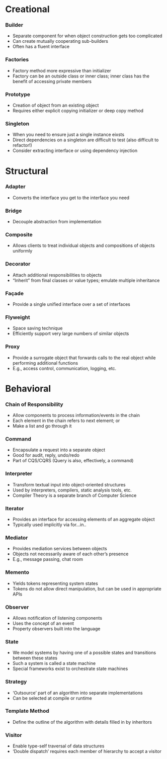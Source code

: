 # Creational

### Builder

- Separate component for when object construction gets too complicated
- Can create mutually cooperating sub-builders
- Often has a fluent interface

### Factories

- Factory method more expressive than initializer
- Factory can be an outside class or inner class; inner class has the benefit of accessing private members

### Prototype

- Creation of object from an existing object
- Requires either explicit copying initializer or deep copy method

### Singleton

- When you need to ensure just a single instance eixsts
- Direct dependencies on a singleton are difficult to test (also difficult to refactor!)
- Consider extracting interface or using dependency injection

# Structural

### Adapter

- Converts the interface you get to the interface you need

### Bridge

- Decouple abstraction from implementation

### Composite

- Allows clients to treat individual objects and compositions of objects uniformly

### Decorator

- Attach additional responsibilities to objects
- “Inherit” from final classes or value types; emulate multiple inheritance

### Façade

- Provide a single unified interface over a set of interfaces

### Flyweight

- Space saving technique
- Efficiently support very large numbers of similar objects

### Proxy

- Provide a surrogate object that forwards calls to the real object while performing additional functions
- E.g., access control, communication, logging, etc.

# Behavioral

### Chain of Responsibility

- Allow components to process information/events in the chain
- Each element in the chain refers to next element; or
- Make a list and go through it

### Command

- Encapsulate a request into a separate object
- Good for audit, reply, undo/redo
- Part of CQS/CQRS (Query is also, effectively, a command)

### Interpreter

- Transform textual input into object-oriented structures
- Used by interpreters, compilers, static analysis tools, etc.
- Compiler Theory is a separate branch of Computer Science

### Iterator

- Provides an interface for accessing elements of an aggregate object
- Typically used implicitly via for...in..

### Mediator

- Provides mediation services between objects
- Objects not necessarily aware of each other’s presence
- E.g., message passing, chat room

### Memento

- Yields tokens representing system states
- Tokens do not allow direct manipulation, but can be used in appropriate APIs

### Observer

- Allows notification of listening components
- Uses the concept of an event
- Property observers built into the language

### State

- We model systems by having one of a possible states and transitions between these states
- Such a system is called a state machine
- Special frameworks exist to orchestrate state machines

### Strategy

- ‘Outsource’ part of an algorithm into separate implementations
- Can be selected at compile or runtime

### Template Method

- Define the outline of the algorithm with details filled in by inheritors

### Visitor

- Enable type-self traversal of data structures
- ‘Double dispatch’ requires each member of hierarchy to accept a visitor
